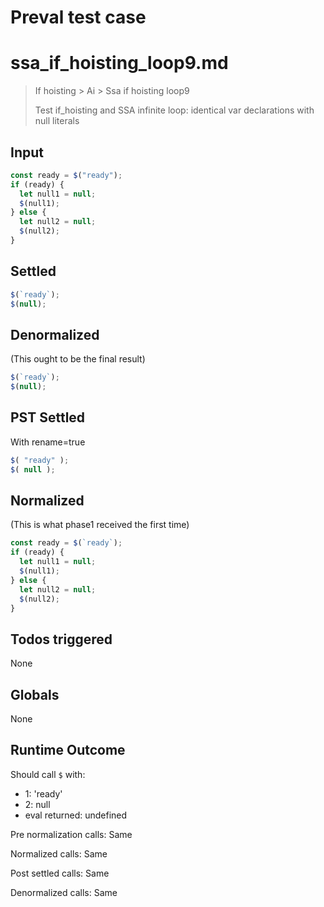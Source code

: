 # Preval test case

# ssa_if_hoisting_loop9.md

> If hoisting > Ai > Ssa if hoisting loop9
>
> Test if_hoisting and SSA infinite loop: identical var declarations with null literals

## Input

`````js filename=intro
const ready = $("ready");
if (ready) {
  let null1 = null;
  $(null1);
} else {
  let null2 = null;
  $(null2);
}
`````


## Settled


`````js filename=intro
$(`ready`);
$(null);
`````


## Denormalized
(This ought to be the final result)

`````js filename=intro
$(`ready`);
$(null);
`````


## PST Settled
With rename=true

`````js filename=intro
$( "ready" );
$( null );
`````


## Normalized
(This is what phase1 received the first time)

`````js filename=intro
const ready = $(`ready`);
if (ready) {
  let null1 = null;
  $(null1);
} else {
  let null2 = null;
  $(null2);
}
`````


## Todos triggered


None


## Globals


None


## Runtime Outcome


Should call `$` with:
 - 1: 'ready'
 - 2: null
 - eval returned: undefined

Pre normalization calls: Same

Normalized calls: Same

Post settled calls: Same

Denormalized calls: Same

